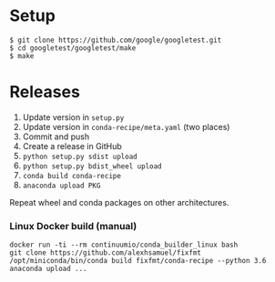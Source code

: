 # Setup

```
$ git clone https://github.com/google/googletest.git
$ cd googletest/googletest/make
$ make
```

# Releases

1. Update version in `setup.py`
1. Update version in `conda-recipe/meta.yaml` (two places)
1. Commit and push
1. Create a release in GitHub
1. `python setup.py sdist upload`
1. `python setup.py bdist_wheel upload`
1. `conda build conda-recipe`
1. `anaconda upload PKG`

Repeat wheel and conda packages on other architectures.


### Linux Docker build (manual)

```
docker run -ti --rm continuumio/conda_builder_linux bash
git clone https://github.com/alexhsamuel/fixfmt
/opt/miniconda/bin/conda build fixfmt/conda-recipe --python 3.6
anaconda upload ...
```

